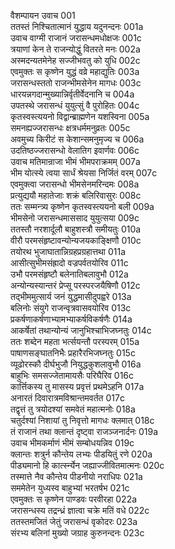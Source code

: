 वैशम्पायन उवाच	001  
ततस्तं निश्चितात्मानं युद्धाय यदुनन्दनः	001a  
उवाच वाग्मी राजानं जरासन्धमधोक्षजः	001c  
त्रयाणां केन ते राजन्योद्धुं वितरते मनः	002a  
अस्मदन्यतमेनेह सज्जीभवतु को युधि	002c  
एवमुक्तः स कृष्णेन युद्धं वव्रे महाद्युतिः	003a  
जरासन्धस्ततो राजन्भीमसेनेन मागधः	003c  
धारयन्नगदान्मुख्यान्निर्वृतीर्वेदनानि च	004a  
उपतस्थे जरासन्धं युयुत्सुं वै पुरोहितः	004c  
कृतस्वस्त्ययनो विद्वान्ब्राह्मणेन यशस्विना	005a  
समनह्यज्जरासन्धः क्षत्रधर्ममनुव्रतः	005c  
अवमुच्य किरीटं स केशान्समनुमृज्य च	006a  
उदतिष्ठज्जरासन्धो वेलातिग इवार्णवः	006c  
उवाच मतिमान्राजा भीमं भीमपराक्रमम्	007a  
भीम योत्स्ये त्वया सार्धं श्रेयसा निर्जितं वरम्	007c  
एवमुक्त्वा जरासन्धो भीमसेनमरिन्दमः	008a  
प्रत्युद्ययौ महातेजाः शक्रं बलिरिवासुरः	008c  
ततः सम्मन्त्र्य कृष्णेन कृतस्वस्त्ययनो बली	009a  
भीमसेनो जरासन्धमाससाद युयुत्सया	009c  
ततस्तौ नरशार्दूलौ बाहुशस्त्रौ समीयतुः	010a  
वीरौ परमसंहृष्टावन्योन्यजयकाङ्क्षिणौ	010c  
तयोरथ भुजाघातान्निग्रहप्रग्रहात्तथा	011a  
आसीत्सुभीमसंह्रादो वज्रपर्वतयोरिव	011c  
उभौ परमसंहृष्टौ बलेनातिबलावुभौ	012a  
अन्योन्यस्यान्तरं प्रेप्सू परस्परजयैषिणौ	012c  
तद्भीममुत्सार्य जनं युद्धमासीदुपह्वरे	013a  
बलिनोः संयुगे राजन्वृत्रवासवयोरिव	013c  
प्रकर्षणाकर्षणाभ्यामभ्याकर्षविकर्षणैः	014a  
आकर्षेतां तथान्योन्यं जानुभिश्चाभिजघ्नतुः	014c  
ततः शब्देन महता भर्त्सयन्तौ परस्परम्	015a  
पाषाणसङ्घातनिभैः प्रहारैरभिजघ्नतुः	015c  
व्यूढोरस्कौ दीर्घभुजौ नियुद्धकुशलावुभौ	016a  
बाहुभिः समसज्जेतामायसैः परिघैरिव	016c  
कार्त्तिकस्य तु मासस्य प्रवृत्तं प्रथमेऽहनि	017a  
अनारतं दिवारात्रमविश्रान्तमवर्तत	017c  
तद्वृत्तं तु त्रयोदश्यां समवेतं महात्मनोः	018a  
चतुर्दश्यां निशायां तु निवृत्तो मागधः क्लमात्	018c  
तं राजानं तथा क्लान्तं दृष्ट्वा राजञ्जनार्दनः	019a  
उवाच भीमकर्माणं भीमं सम्बोधयन्निव	019c  
क्लान्तः शत्रुर्न कौन्तेय लभ्यः पीडयितुं रणे	020a  
पीड्यमानो हि कार्त्स्न्येन जह्याज्जीवितमात्मनः	020c  
तस्मात्ते नैव कौन्तेय पीडनीयो नराधिपः	021a  
सममेतेन युध्यस्व बाहुभ्यां भरतर्षभ	021c  
एवमुक्तः स कृष्णेन पाण्डवः परवीरहा	022a  
जरासन्धस्य तद्रन्ध्रं ज्ञात्वा चक्रे मतिं वधे	022c  
ततस्तमजितं जेतुं जरासन्धं वृकोदरः	023a  
संरभ्य बलिनां मुख्यो जग्राह कुरुनन्दनः	023c  
